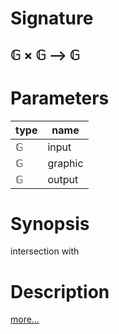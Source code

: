 # Signature
## 𝔾 × 𝔾 ⟶ 𝔾

# Parameters

| type | name |
|------|------|
|𝔾|input|
|𝔾|graphic|
|𝔾|output|

# Synopsis
intersection with

# Description

[more...](https://en.wikipedia.org/wiki/Intersection_(set_theory))